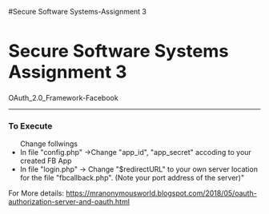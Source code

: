 #Secure Software Systems-Assignment 3

<h1 style="font-size: 35px;">Secure Software Systems </br> Assignment 3</h1>
        <p>OAuth_2.0_Framework-Facebook</p>
    <hr>
<h3>To Execute</h3>

<ul>
        Change follwings
        <li>In file "config.php" ->Change "app_id", "app_secret" accoding to your created FB App </li>
        <li>In file "login.php" -> Change "$redirectURL" to your own server location for the file "fbcallback.php". (Note your port address of the server)"
</ul>


For More details: https://mranonymousworld.blogspot.com/2018/05/oauth-authorization-server-and-oauth.html



